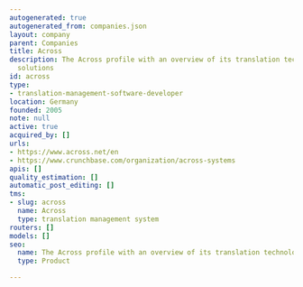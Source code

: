 ```yaml
---
autogenerated: true
autogenerated_from: companies.json
layout: company
parent: Companies
title: Across
description: The Across profile with an overview of its translation technologies and
  solutions
id: across
type:
- translation-management-software-developer
location: Germany
founded: 2005
note: null
active: true
acquired_by: []
urls:
- https://www.across.net/en
- https://www.crunchbase.com/organization/across-systems
apis: []
quality_estimation: []
automatic_post_editing: []
tms:
- slug: across
  name: Across
  type: translation management system
routers: []
models: []
seo:
  name: The Across profile with an overview of its translation technologies and solutions
  type: Product

---
```


